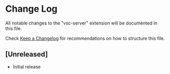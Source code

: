 # Change Log

All notable changes to the "vsc-server" extension will be documented in this file.

Check [Keep a Changelog](http://keepachangelog.com/) for recommendations on how to structure this file.

## [Unreleased]

- Initial release